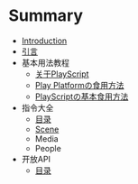 # Summary

* [Introduction](README.md)
* [引言](intro.md)
* 基本用法教程
  * [关于PlayScript](basic_how-to/PlayScript.md)
  * [Play Platformの食用方法](basic_how-to/PlayPlatformBasic.md)
  * [PlayScriptの基本食用方法](basic_how-to/script1.md)
* 指令大全
  * [目录](full-command/README.md)
  * [Scene](full-command/scene.md)
  * Media
  * People
* 开放API
  * [目录](open/README.md)

